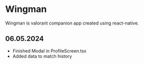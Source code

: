# Wingman
Wingman is valorant companion app created using react-native.

## 06.05.2024
- Finished Modal in ProfileScreen.tsx
- Added data to match history
